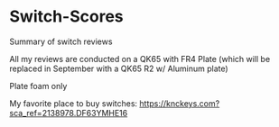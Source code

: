 # Switch-Scores
Summary of switch reviews

All my reviews are conducted on a QK65 with FR4 Plate (which will be replaced in September with a QK65 R2 w/ Aluminum plate)

Plate foam only

My favorite place to buy switches: https://knckeys.com?sca_ref=2138978.DF63YMHE16
